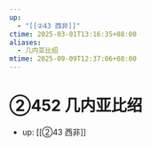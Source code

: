 ```yaml
---
up:
  - "[[②43 西非]]"
ctime: 2025-03-01T13:16:35+08:00
aliases:
  - 几内亚比绍
mtime: 2025-09-09T12:37:06+08:00
---
```


# ②452 几内亚比绍

- up: [[②43 西非]]
